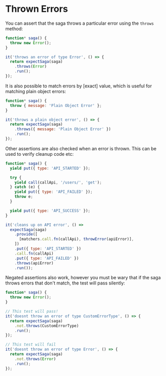 # Thrown Errors

You can assert that the saga throws a particular error using the `throws` method:

```js
function* saga() {
  throw new Error();
}

it('throws an error of type Error', () => {
  return expectSaga(saga)
    .throws(Error)
    .run();
});
```

It is also possible to match errors by [exact] value, which is useful for matching plain object errors:

```js
function* saga() {
  throw { message: 'Plain Object Error' };
}

it('throws a plain object error', () => {
  return expectSaga(saga)
    .throws({ message: 'Plain Object Error' })
    .run();
});
```

Other assertions are also checked when an error is thrown. This can be used to verify cleanup code etc:
```js
function* saga() {
  yield put({ type: 'API_STARTED' });

  try {
    yield call(callApi, '/users/', 'get');
  } catch (e) {
    yield put({ type: 'API_FAILED' });
    throw e;
  }

  yield put({ type: 'API_SUCCESS' });
}

it('cleans up on API error', () =>
  expectSaga(saga)
    .provide([
      [matchers.call.fn(callApi), throwError(apiError)],
    ])
    .put({ type: 'API_STARTED' })
    .call.fn(callApi)
    .put({ type: 'API_FAILED' })
    .throws(apiError)
    .run());
```


Negated assertions also work, however you must be wary that if the saga throws errors that don't match, the test will pass silently:
```js
function* saga() {
  throw new Error();
}

// This test will pass!
it('doesnt throw an error of type CustomErrorType', () => {
  return expectSaga(saga)
    .not.throws(CustomErrorType)
    .run();
});

// This test will fail
it('doesnt throw an error of type Error', () => {
  return expectSaga(saga)
    .not.throws(Error)
    .run();
});
```